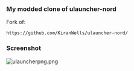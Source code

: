 ### My modded clone of ulauncher-nord

Fork of:

```
https://github.com/KiranWells/ulauncher-nord/
```

### Screenshot

![ulauncherpng.png](/home/tomeczku/repos/dotfiles/ulauncher/assets/ulauncher_theme.png)

### 
